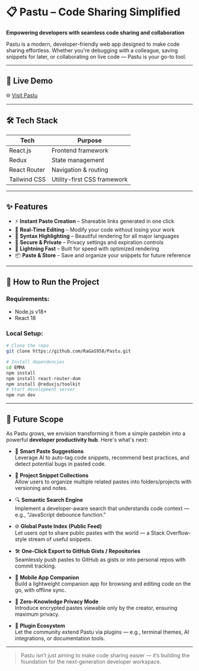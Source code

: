 # 📋 Pastu – Code Sharing Simplified

**Empowering developers with seamless code sharing and collaboration**

Pastu is a modern, developer-friendly web app designed to make code sharing effortless. Whether you're debugging with a colleague, saving snippets for later, or collaborating on live code — Pastu is your go-to tool.

---

## 🚀 Live Demo

🌐 [Visit Pastu](https://pastu-copypaste.vercel.app/)

---

## 🛠️ Tech Stack

| Tech                | Purpose                          |
|---------------------|----------------------------------|
| React.js            | Frontend framework               |
| Redux               | State management                 |
| React Router        | Navigation & routing             |
| Tailwind CSS        | Utility-first CSS framework      |

---

## ✨ Features

- ⚡ **Instant Paste Creation** – Shareable links generated in one click
- 📝 **Real-Time Editing** – Modify your code without losing your work
- 🌈 **Syntax Highlighting** – Beautiful rendering for all major languages
- 🔐 **Secure & Private** – Privacy settings and expiration controls
- 🚀 **Lightning Fast** – Built for speed with optimized rendering
- 📦 **Paste & Store** – Save and organize your snippets for future reference

---



## 🧪 How to Run the Project

### Requirements:
- Node.js v18+
- React 18

### Local Setup:
```bash
# Clone the repo
git clone https://github.com/RaGaS958/Pastu.git

# Install dependencies
cd EMMA
npm install
npm install react-router-dom
npm install @reduxjs/toolkit
# Start development server
npm run dev
```
---
## 🔮 Future Scope

As Pastu grows, we envision transforming it from a simple pastebin into a powerful **developer productivity hub**. Here's what's next:

- 🤖 **Smart Paste Suggestions**  
  Leverage AI to auto-tag code snippets, recommend best practices, and detect potential bugs in pasted code.

- 📂 **Project Snippet Collections**  
  Allow users to organize multiple related pastes into folders/projects with versioning and notes.

- 🔍 **Semantic Search Engine**  
  Implement a developer-aware search that understands code context — e.g., “JavaScript debounce function.”

- 🌐 **Global Paste Index (Public Feed)**  
  Let users opt to share public pastes with the world — a Stack Overflow-style stream of useful snippets.

- 🛠️ **One-Click Export to GitHub Gists / Repositories**  
  Seamlessly push pastes to GitHub as gists or into personal repos with commit tracking.

- 📱 **Mobile App Companion**  
  Build a lightweight companion app for browsing and editing code on the go, with offline sync.

- 🔐 **Zero-Knowledge Privacy Mode**  
  Introduce encrypted pastes viewable only by the creator, ensuring maximum privacy.

- 🧩 **Plugin Ecosystem**  
  Let the community extend Pastu via plugins — e.g., terminal themes, AI integrations, or documentation tools.

---

> Pastu isn’t just aiming to make code sharing easier — it’s building the foundation for the next-generation developer workspace.


